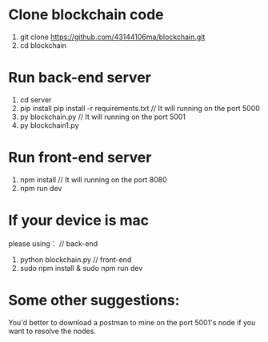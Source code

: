 # Clone blockchain code
1. git clone https://github.com/43144106ma/blockchain.git
2. cd blockchain
# Run back-end server
1. cd server
2. pip install pip install -r requirements.txt
// It will running on the port 5000
3. py blockchain.py 
// It will running on the port 5001
4. py blockchain1.py 
# Run front-end server 
1. npm install
// It will running on the port 8080
2. npm run dev 
# If your device is mac
please using：
// back-end
1. python blockchain.py
// front-end
2. sudo npm install & sudo npm run dev
# Some other suggestions:
You'd better to download a postman to mine on the port 5001's node if you want to resolve the nodes.
